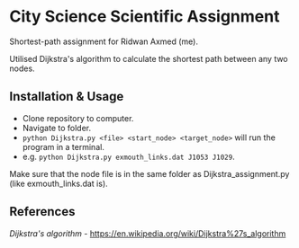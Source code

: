 # City Science Scientific Assignment

Shortest-path assignment for Ridwan Axmed (me). 

Utilised Dijkstra's algorithm to calculate the shortest path between any two nodes. 

## Installation & Usage

- Clone repository to computer.
- Navigate to folder.
- `python Dijkstra.py <file> <start_node> <target_node>` will run the program in a terminal.
- e.g. `python Dijkstra.py exmouth_links.dat J1053 J1029`.

 Make sure that the node file is in the same folder as Dijkstra_assignment.py (like exmouth_links.dat is).
 
## References

*Dijkstra's algorithm* - https://en.wikipedia.org/wiki/Dijkstra%27s_algorithm
